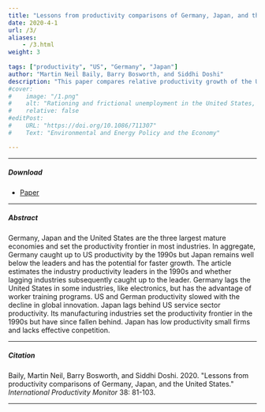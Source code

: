 ```yaml
---
title: "Lessons from productivity comparisons of Germany, Japan, and the United States" 
date: 2020-4-1
url: /3/
aliases: 
    - /3.html
weight: 3
  
tags: ["productivity", "US", "Germany", "Japan"]
author: "Martin Neil Baily, Barry Bosworth, and Siddhi Doshi"
description: "This paper compares relative productivity growth of the US, Japan, and Germany." 
#cover:
#    image: "/1.png"
#    alt: "Rationing and frictional unemployment in the United States, 1964–2009"
#    relative: false
#editPost:
#    URL: "https://doi.org/10.1086/711307"
#    Text: "Environmental and Energy Policy and the Economy"

---
```


---

##### Download

+ [Paper](/papers/3.pdf)

---

##### Abstract

Germany, Japan and the United States are the three largest mature economies and set the productivity frontier in most industries. In aggregate, Germany caught up to US productivity by the 1990s but Japan remains well below the leaders and has the potential for faster growth. The article estimates the industry productivity leaders in the 1990s and whether lagging industries subsequently caught up to the leader. Germany lags the United States in some industries, like electronics, but has the advantage of worker training programs. US and German productivity slowed with the decline in global innovation. Japan lags behind US service sector productivity. Its manufacturing industries set the productivity frontier in the 1990s but have since fallen behind. Japan has low productivity small firms and lacks effective conpetition.


---

##### Citation

Baily, Martin Neil, Barry Bosworth, and Siddhi Doshi. 2020. "Lessons from productivity comparisons of Germany, Japan, and the United States." *International Productivity Monitor* 38: 81-103. 

---


